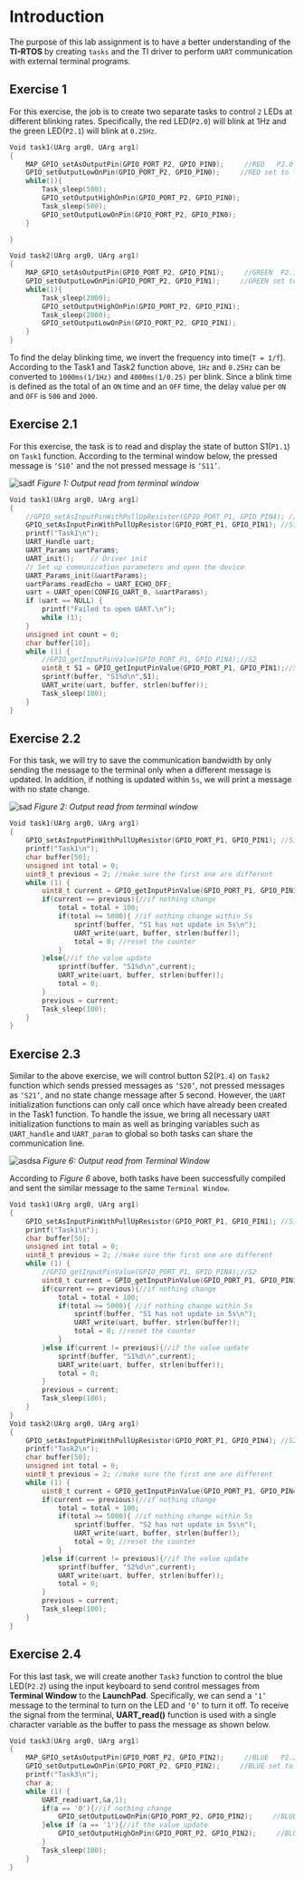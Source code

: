 # Introduction
The purpose of this lab assignment is to have a better understanding of the **TI-RTOS** by creating `tasks` and the TI driver to perform `UART` communication with external terminal programs.

## Exercise 1
For this exercise, the job is to create two separate tasks to control `2` LEDs at different blinking rates. Specifically, the red LED(`P2.0`) will blink at 1Hz and the green LED(`P2.1`) will blink at `0.25Hz`. 
```c
Void task1(UArg arg0, UArg arg1)
{
    MAP_GPIO_setAsOutputPin(GPIO_PORT_P2, GPIO_PIN0);     //RED   P2.0 as output
    GPIO_setOutputLowOnPin(GPIO_PORT_P2, GPIO_PIN0);     //RED set to low
    while(1){
        Task_sleep(500);
        GPIO_setOutputHighOnPin(GPIO_PORT_P2, GPIO_PIN0);
        Task_sleep(500);
        GPIO_setOutputLowOnPin(GPIO_PORT_P2, GPIO_PIN0);
    }

}

Void task2(UArg arg0, UArg arg1)
{
    MAP_GPIO_setAsOutputPin(GPIO_PORT_P2, GPIO_PIN1);     //GREEN  P2.1 as output
    GPIO_setOutputLowOnPin(GPIO_PORT_P2, GPIO_PIN1);     //GREEN set to low
    while(1){
        Task_sleep(2000);
        GPIO_setOutputHighOnPin(GPIO_PORT_P2, GPIO_PIN1);
        Task_sleep(2000);
        GPIO_setOutputLowOnPin(GPIO_PORT_P2, GPIO_PIN1);
    }
}
```
To find the delay blinking time, we invert the frequency into time(`T = 1/f`). According to the Task1 and Task2 function above, `1Hz` and `0.25Hz` can be converted to `1000ms(1/1Hz)` and `4000ms(1/0.25)` per blink. Since a blink time is defined as the total of an `ON` time and an `OFF` time, the delay value per `ON` and `OFF` is `500` and `2000`.

## Exercise 2.1
For this exercise, the task is to read and display the state of button S1(`P1.1`) on `Task1` function. According to the terminal window below, the pressed message is `‘S10’` and the not pressed message is `‘S11’`.


![sadf](https://lh6.googleusercontent.com/mbkJZspsfw-n3B8KpWpSE28S55mIMqpUiF5RajoOhIs9gccsqg3yDPxBut1dt5lITD9z3Dj7ddQL07aAx4LAhhoueQ3Kcu593LsdfOYYkbPLWFHQ5mXJaO3ZuH0VX0g0TeizXEyJ)
*Figure 1: Output read from terminal window*

```c
Void task1(UArg arg0, UArg arg1)
{
    //GPIO_setAsInputPinWithPullUpResistor(GPIO_PORT_P1, GPIO_PIN4); //S2
    GPIO_setAsInputPinWithPullUpResistor(GPIO_PORT_P1, GPIO_PIN1); //S1
    printf("Task1\n");
    UART_Handle uart;
    UART_Params uartParams;
    UART_init();    // Driver init
    // Set up communication parameters and open the device
    UART_Params_init(&uartParams);
    uartParams.readEcho = UART_ECHO_OFF;
    uart = UART_open(CONFIG_UART_0, &uartParams);
    if (uart == NULL) {
        printf("Failed to open UART.\n");
        while (1);
    }
    unsigned int count = 0;
    char buffer[10];
    while (1) {
        //GPIO_getInputPinValue(GPIO_PORT_P1, GPIO_PIN4);//S2
        uint8_t S1 = GPIO_getInputPinValue(GPIO_PORT_P1, GPIO_PIN1);//S1
        sprintf(buffer, "S1%d\n",S1);
        UART_write(uart, buffer, strlen(buffer));
        Task_sleep(100);
    }
}
```

## Exercise 2.2
  For this task, we will try to save the communication bandwidth by only sending the message to the terminal only when a different message is updated. In addition, if nothing is updated within `5s`, we will print a message with no state change.
  
  
  ![sad](https://lh6.googleusercontent.com/H0DzwHMQkTdl9RgfqSlrPTsBeiPWoo8CrgnHaSR9bVQaHUSQ7b2E5qcHFkc6m7N7iFYhqO7ZKVxEX2oVnthXejZf7eg5IYmfDjBc6rI0ok02N9WpTTOdEpXXkZ3KwxFS2KhGgrnR)
  *Figure 2: Output read from terminal window*
  
```c
Void task1(UArg arg0, UArg arg1)
{
    GPIO_setAsInputPinWithPullUpResistor(GPIO_PORT_P1, GPIO_PIN1); //S1
    printf("Task1\n");
    char buffer[50];
    unsigned int total = 0;
    uint8_t previous = 2; //make sure the first one are different
    while (1) {
        uint8_t current = GPIO_getInputPinValue(GPIO_PORT_P1, GPIO_PIN1);//S1
        if(current == previous){//if nothing change
            total = total + 100;
            if(total >= 5000){ //if nothing change within 5s
                sprintf(buffer, "S1 has not update in 5s\n");
                UART_write(uart, buffer, strlen(buffer));
                total = 0; //reset the counter
            }
        }else{//if the value update
            sprintf(buffer, "S1%d\n",current);
            UART_write(uart, buffer, strlen(buffer));
            total = 0;
        }
        previous = current;
        Task_sleep(100);
    }
}  
```

## Exercise 2.3
 Similar to the above exercise, we will control button S2(`P1.4`) on `Task2` function which sends pressed messages as `‘S20’`, not pressed messages as `‘S21’`, and no state change message after 5 second. However, the `UART` initialization functions can only call once which have already been created in the Task1 function. To handle the issue, we bring all necessary `UART` initialization functions to main as well as bringing variables such as `UART_handle` and `UART_param` to global so both tasks can share the communication line.  
 
 
![asdsa](https://lh6.googleusercontent.com/VMbE76kFzxyPe3OLApa2BviVLNIiTxl4oE9P9hY0KgQCWMKJ16SC7m5nqHieAxkvaf6qWpdfhhdy9loeLj9vjbRaaVjYSyZM3dkiPGNGDfaOpGNcUTlsmbHOVwvEbXz5_XXPLsbr)
*Figure 6: Output read from Terminal Window*

According to *Figure 6* above, both tasks have been successfully compiled and sent the similar message to the same `Terminal Window`.

```c
Void task1(UArg arg0, UArg arg1)
{
    GPIO_setAsInputPinWithPullUpResistor(GPIO_PORT_P1, GPIO_PIN1); //S1
    printf("Task1\n");
    char buffer[50];
    unsigned int total = 0;
    uint8_t previous = 2; //make sure the first one are different
    while (1) {
        //GPIO_getInputPinValue(GPIO_PORT_P1, GPIO_PIN4);//S2
        uint8_t current = GPIO_getInputPinValue(GPIO_PORT_P1, GPIO_PIN1);//S1
        if(current == previous){//if nothing change
            total = total + 100;
            if(total >= 5000){ //if nothing change within 5s
                sprintf(buffer, "S1 has not update in 5s\n");
                UART_write(uart, buffer, strlen(buffer));
                total = 0; //reset the counter
            }
        }else if(current != previous){//if the value update
            sprintf(buffer, "S1%d\n",current);
            UART_write(uart, buffer, strlen(buffer));
            total = 0;
        }
        previous = current;
        Task_sleep(100);
    }
}
Void task2(UArg arg0, UArg arg1)
{
    GPIO_setAsInputPinWithPullUpResistor(GPIO_PORT_P1, GPIO_PIN4); //S2
    printf("Task2\n");
    char buffer[50];
    unsigned int total = 0;
    uint8_t previous = 2; //make sure the first one are different
    while (1) {
        uint8_t current = GPIO_getInputPinValue(GPIO_PORT_P1, GPIO_PIN4);//S2
        if(current == previous){//if nothing change
            total = total + 100;
            if(total >= 5000){ //if nothing change within 5s
                sprintf(buffer, "S2 has not update in 5s\n");
                UART_write(uart, buffer, strlen(buffer));
                total = 0; //reset the counter
            }
        }else if(current != previous){//if the value update
            sprintf(buffer, "S2%d\n",current);
            UART_write(uart, buffer, strlen(buffer));
            total = 0;
        }
        previous = current;
        Task_sleep(100);
    }
}
```

## Exercise 2.4
For this last task, we will create another `Task3` function to control the blue LED(`P2.2`) using the input keyboard to send control messages from **Terminal Window** to the **LaunchPad**. Specifically, we can send a `‘1’` message to the terminal to turn on the LED and `‘0’` to turn it off. To receive the signal from the terminal, **UART_read()** function is used with a single character variable as the buffer to pass the message as shown below.


```c
Void task3(UArg arg0, UArg arg1)
{
    MAP_GPIO_setAsOutputPin(GPIO_PORT_P2, GPIO_PIN2);     //BLUE   P2.2 as output
    GPIO_setOutputLowOnPin(GPIO_PORT_P2, GPIO_PIN2);     //BLUE set to low
    printf("Task3\n");
    char a;
    while (1) {
        UART_read(uart,&a,1);
        if(a == '0'){//if nothing change
            GPIO_setOutputLowOnPin(GPIO_PORT_P2, GPIO_PIN2);     //BLUE set to low
        }else if (a == '1'){//if the value update
            GPIO_setOutputHighOnPin(GPIO_PORT_P2, GPIO_PIN2);     //BLUE set to low
        }
        Task_sleep(100);
    }
}
```

